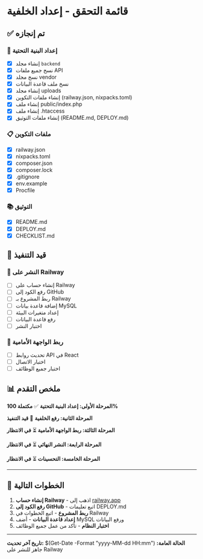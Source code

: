 # قائمة التحقق - إعداد الخلفية

## ✅ تم إنجازه

### 📁 إعداد البنية التحتية
- [x] إنشاء مجلد `backend`
- [x] نسخ جميع ملفات API
- [x] نسخ مجلد vendor
- [x] نسخ ملف قاعدة البيانات
- [x] إنشاء مجلد uploads
- [x] إنشاء ملفات التكوين (railway.json, nixpacks.toml)
- [x] إنشاء ملف public/index.php
- [x] إنشاء ملف .htaccess
- [x] إنشاء ملفات التوثيق (README.md, DEPLOY.md)

### 📋 ملفات التكوين
- [x] railway.json
- [x] nixpacks.toml
- [x] composer.json
- [x] composer.lock
- [x] .gitignore
- [x] env.example
- [x] Procfile

### 📚 التوثيق
- [x] README.md
- [x] DEPLOY.md
- [x] CHECKLIST.md

## 🔄 قيد التنفيذ

### 🚀 النشر على Railway
- [ ] إنشاء حساب على Railway
- [ ] رفع الكود إلى GitHub
- [ ] ربط المشروع بـ Railway
- [ ] إضافة قاعدة بيانات MySQL
- [ ] إعداد متغيرات البيئة
- [ ] رفع قاعدة البيانات
- [ ] اختبار النشر

### 🔗 ربط الواجهة الأمامية
- [ ] تحديث روابط API في React
- [ ] اختبار الاتصال
- [ ] اختبار جميع الوظائف

## 📊 ملخص التقدم

**المرحلة الأولى: إعداد البنية التحتية** ✅ **مكتملة 100%**

**المرحلة الثانية: رفع الخلفية** 🔄 **قيد التنفيذ**

**المرحلة الثالثة: ربط الواجهة الأمامية** ⏳ **في الانتظار**

**المرحلة الرابعة: النشر النهائي** ⏳ **في الانتظار**

**المرحلة الخامسة: التحسينات** ⏳ **في الانتظار**

---

## 🎯 الخطوات التالية

1. **إنشاء حساب Railway** - اذهب إلى [railway.app](https://railway.app)
2. **رفع الكود إلى GitHub** - اتبع تعليمات DEPLOY.md
3. **ربط المشروع** - اتبع الخطوات في Railway
4. **إعداد قاعدة البيانات** - أضف MySQL ورفع البيانات
5. **اختبار النظام** - تأكد من عمل جميع الوظائف

---

**تاريخ آخر تحديث:** $(Get-Date -Format "yyyy-MM-dd HH:mm")
**الحالة العامة:** جاهز للنشر على Railway 